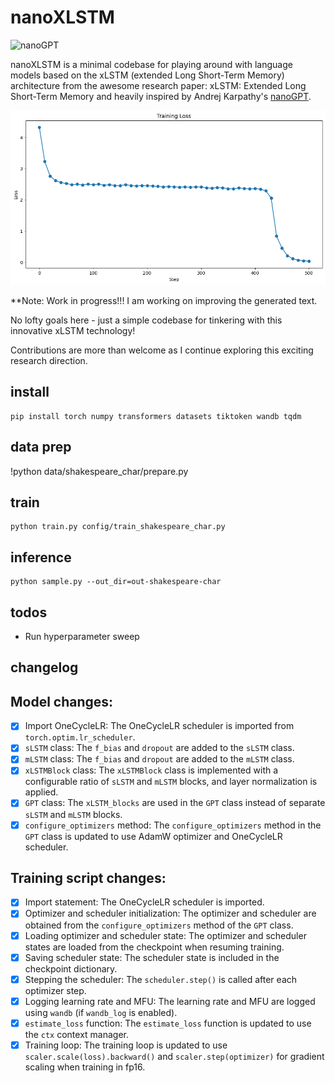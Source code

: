 # nanoXLSTM

![nanoGPT](assets/nanogpt.jpg)

nanoXLSTM is a minimal codebase for playing around with language models based on the xLSTM (extended Long Short-Term Memory) architecture from the awesome research paper: xLSTM: Extended Long Short-Term Memory and heavily inspired by Andrej Karpathy's [nanoGPT](https://github.com/karpathy/nanoGPT).

![repro124m](assets/xlstm_loss.png)

\*\*Note: Work in progress!!!
I am working on improving the generated text.

No lofty goals here - just a simple codebase for tinkering with this innovative xLSTM technology!

Contributions are more than welcome as I continue exploring this exciting research direction.

## install

```
pip install torch numpy transformers datasets tiktoken wandb tqdm
```

## data prep

!python data/shakespeare_char/prepare.py

## train

```
python train.py config/train_shakespeare_char.py
```

## inference

```
python sample.py --out_dir=out-shakespeare-char
```

## todos

- Run hyperparameter sweep

## changelog

## Model changes:

- [x] Import OneCycleLR: The OneCycleLR scheduler is imported from `torch.optim.lr_scheduler`.
- [x] `sLSTM` class: The `f_bias` and `dropout` are added to the `sLSTM` class.
- [x] `mLSTM` class: The `f_bias` and `dropout` are added to the `mLSTM` class.
- [x] `xLSTMBlock` class: The `xLSTMBlock` class is implemented with a configurable ratio of `sLSTM` and `mLSTM` blocks, and layer normalization is applied.
- [x] `GPT` class: The `xLSTM_blocks` are used in the `GPT` class instead of separate `sLSTM` and `mLSTM` blocks.
- [x] `configure_optimizers` method: The `configure_optimizers` method in the `GPT` class is updated to use AdamW optimizer and OneCycleLR scheduler.

## Training script changes:

- [x] Import statement: The OneCycleLR scheduler is imported.
- [x] Optimizer and scheduler initialization: The optimizer and scheduler are obtained from the `configure_optimizers` method of the `GPT` class.
- [x] Loading optimizer and scheduler state: The optimizer and scheduler states are loaded from the checkpoint when resuming training.
- [x] Saving scheduler state: The scheduler state is included in the checkpoint dictionary.
- [x] Stepping the scheduler: The `scheduler.step()` is called after each optimizer step.
- [x] Logging learning rate and MFU: The learning rate and MFU are logged using `wandb` (if `wandb_log` is enabled).
- [x] `estimate_loss` function: The `estimate_loss` function is updated to use the `ctx` context manager.
- [x] Training loop: The training loop is updated to use `scaler.scale(loss).backward()` and `scaler.step(optimizer)` for gradient scaling when training in fp16.
